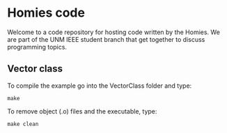 # Homies code

Welcome to a code repository for hosting code written by the Homies. We are part of the UNM IEEE student branch that get together to discuss programming topics.

## Vector class

To compile the example go into the VectorClass folder and type:

	make

To remove object (.o) files and the executable, type:

	make clean


